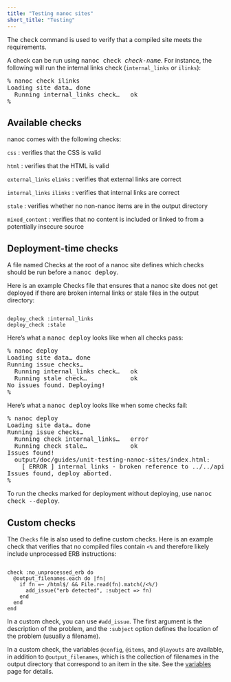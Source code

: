 ```yaml
---
title: "Testing nanoc sites"
short_title: "Testing"
---
```


The <kbd>check</kbd> command is used to verify that a compiled site meets the requirements.

A check can be run using <kbd>nanoc check <var>check-name</var></kbd>. For instance, the following will run the internal links check (`internal_links` or `ilinks`):

<pre title="Running a check"><span class="prompt">%</span> <kbd>nanoc check ilinks</kbd>
Loading site data… done
  Running internal_links check…   ok
<span class="prompt">%</span></pre>

Available checks
----------------

nanoc comes with the following checks:

`css`
: verifies that the CSS is valid

`html`
: verifies that the HTML is valid

`external_links`
`elinks`
: verifies that external links are correct

`internal_links`
`ilinks`
: verifies that internal links are correct

`stale`
: verifies whether no non-nanoc items are in the output directory

`mixed_content`
: verifies that no content is included or linked to from a potentially insecure source

Deployment-time checks
----------------------

A file named <span class="filename">Checks</span> at the root of a nanoc site defines which checks should be run before a <kbd>nanoc deploy</kbd>.

Here is an example <span class="filename">Checks</span> file that ensures that a nanoc site does not get deployed if there are broken internal links or stale files in the output directory:

<pre><code class="language-ruby">
deploy_check :internal_links
deploy_check :stale
</code></pre>

Here’s what a <kbd>nanoc deploy</kbd> looks like when all checks pass:

<pre><span class="prompt">%</span> <kbd>nanoc deploy</kbd>
Loading site data… done
Running issue checks…
  Running internal_links check…   <span class="log-check-ok">ok</span>
  Running stale check…            <span class="log-check-ok">ok</span>
No issues found. Deploying!
<span class="prompt">%</span></pre>

Here’s what a <kbd>nanoc deploy</kbd> looks like when some checks fail:

<pre><span class="prompt">%</span> <kbd>nanoc deploy</kbd>
Loading site data… done
Running issue checks…
  Running check internal_links…   <span class="log-check-error">error</span>
  Running check stale…            <span class="log-check-ok">ok</span>
Issues found!
  output/doc/guides/unit-testing-nanoc-sites/index.html:
    [ <span class="log-check-error">ERROR</span> ] internal_links - broken reference to ../../api/Nanoc/Site.html
Issues found, deploy aborted.
<span class="prompt">%</span></pre>

To run the checks marked for deployment without deploying, use <kbd>nanoc check --deploy</kbd>.

Custom checks
-------------

The `Checks` file is also used to define custom checks. Here is an example check that verifies that no compiled files contain <code>&lt;%</code> and therefore likely include unprocessed ERB instructions:

<pre title="Defining a custom check"><code class="language-ruby">
check :no_unprocessed_erb do
  @output_filenames.each do |fn|
    if fn =~ /html$/ &amp;&amp; File.read(fn).match(/&lt;%/)
      add_issue("erb detected", :subject => fn)
    end
  end
end
</code></pre>

In a custom check, you can use `#add_issue`. The first argument is the description of the problem, and the `:subject` option defines the location of the problem (usually a filename).

In a custom check, the variables `@config`, `@items`, and `@layouts` are available, in addition to `@output_filenames`, which is the collection of filenames in the output directory that correspond to an item in the site. See the [variables](/doc/reference/variables/) page for details.
